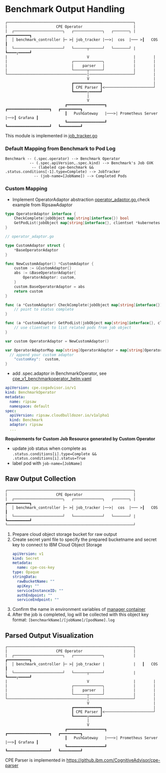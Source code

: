 # Benchmark Output Handling
```
┌─────────────────────────────────────────────────────────┐ 
|                      CPE Operator                       |
|  ┌──────────────────────╮   ┌─────────────╮   ┌───────╮ |   ┏━━━━━━━━━━┓
|  │ benchmark_controller ├─ >┤ job_tracker |──>|  cos  |─── >┃   COS    ┃
|  └──────────────────────┘   └──────┬──────┘   └───────┘ |   ┗━━━━┬━━━━━┛
|                                    V                    |        |
|                             ┌─────────────╮             |        |
|                             |    parser   |             |        |
|                             └──────┬──────┘             |        |
└────────────────────────────────────|────────────────────┘        |                       
                                     V                             |
                              ┏━━━━━━━━━━━━┓                       |
                              ┃ CPE Parser ┃<──────────────────────┘
                              ┗━━━━━━┬━━━━━┛
                                     |
                                     V 
                           ┏━━━━━━━━━━━━━━━━━┓    ┏━━━━━━━━━━━━━━━━━━━┓   ┏━━━━━━━━━┓ 
                           ┃   PushGateway   |───>| Prometheus Server |──>┃ Grafana ┃
                           ┗━━━━━━━━━━━━━━━━━┛    ┗━━━━━━━━━━━━━━━━━━━┛   ┗━━━━━━━━━┛
```

This module is implemented in [job_tracker.go](../controllers/job_tracker.go)
### Default Mapping from Benchmark to Pod Log
```
Benchmark -- (.spec.operator) --> Benchmark Operator 
           -- (.spec.apiVersion,.spec.kind) --> Benchmark's Job GVK 
            -- (labeled cpe-benchmark && .status.conditions[-1].type=Complete) --> JobTracker 
             -- (job-name=[JobName]) --> Completed Pods
```
### Custom Mapping
- Implement OperatorAdaptor abstraction [operator_adaptor.go](../controllers/operator_adaptor.go),check example from RipsawAdaptor
```go
type OperatorAdaptor interface {
	CheckComplete(jobObject map[string]interface{}) bool
	GetPodList(jobObject map[string]interface{}, clientset *kubernetes.Clientset) (*corev1.PodList, error)
}
```
```go
// operator_adaptor.go

type CustomAdaptor struct {
	*BaseOperatorAdaptor
}

func NewCustomAdaptor() *CustomAdaptor {
	custom := &CustomAdaptor{}
	abs := &BaseOperatorAdaptor{
		OperatorAdaptor: custom,
	}
	custom.BaseOperatorAdaptor = abs
	return custom
}

func (a *CustomAdaptor) CheckComplete(jobObject map[string]interface{}) bool {
	// point to status complete
}

func (a *CustomAdaptor) GetPodList(jobObject map[string]interface{}, clientset *kubernetes.Clientset) (*corev1.PodList, error) {
	// use clientset to list related pods from job object
}

var custom OperatorAdaptor = NewCustomAdaptor()

var OperatorAdaptorMap map[string]OperatorAdaptor = map[string]OperatorAdaptor{
  // append your custom adaptor
	"customKey":  custom,
}
```
- add .spec.adaptor in BenchmarkOperator, see [cpe_v1_benchmarkoperator_helm.yaml](../benchmarks/benchmark_operator/cpe_v1_benchmarkoperator_helm.yaml)
```yaml
apiVersion: cpe.cogadvisor.io/v1
kind: BenchmarkOperator
metadata:
  name: ripsaw
  namespace: default
spec:
  apiVersion: ripsaw.cloudbulldozer.io/v1alpha1
  kind: Benchmark
  adaptor: ripsaw
  ...
```
**Requirements for Custom Job Resource generated by Custom Operator**
* update job status when complete as 
`.status.conditions[i].type=Complete && .status.conditions[i].status=True`
* label pod with `job-name=[JobName]`

## Raw Output Collection
```
┌─────────────────────────────────────────────────────────┐ 
|                      CPE Operator                       |
|  ┌──────────────────────╮   ┌─────────────╮   ┌───────╮ |   ┏━━━━━━━━━━┓
|  │ benchmark_controller ├─ >┤ job_tracker |──>|  cos  |─── >┃   COS    ┃
|  └──────────────────────┘   └─────────────┘   └───────┘ |   ┗━━━━━━━━━━┛
└─────────────────────────────────────────────────────────┘                              
```

1. Prepare cloud object storage bucket for raw output
2. Create secret yaml file to specify the prepared bucketname and secret key to connect to IBM Cloud Object Storage
    ```yaml
    apiVersion: v1
    kind: Secret
    metadata:
      name: cpe-cos-key
    type: Opaque
    stringData:
      rawBucketName: ""
      apiKey: ""
      serviceInstanceID: ""
      authEndpoint: ""
      serviceEndpoint: ""
    ```
2. Confirm the name in environment variables of [manager container](../config/manager/manager.yaml)
3. After the job is completed, log will be collected with this object key format: `[benchmarkName]/[jobName]/[podName].log` 

## Parsed Output Visualization
```
┌─────────────────────────────────────────────────────────┐ 
|                      CPE Operator                       |
|  ┌──────────────────────╮   ┌─────────────╮             |   ┏━━━━━━━━━━┓
|  │ benchmark_controller ├─ >┤ job_tracker |             |   ┃   COS    ┃
|  └──────────────────────┘   └──────┬──────┘             |   ┗━━━━┬━━━━━┛
|                                    V                    |        |
|                             ┌─────────────╮             |        |
|                             |    parser   |             |        |
|                             └──────┬──────┘             |        |
└────────────────────────────────────|────────────────────┘        |                       
                                     V                             |
                              ┏━━━━━━━━━━━━┓                       |
                              ┃ CPE Parser ┃<──────────────────────┘
                              ┗━━━━━━┬━━━━━┛
                                     |
                                     V 
                           ┏━━━━━━━━━━━━━━━━━┓    ┏━━━━━━━━━━━━━━━━━━━┓   ┏━━━━━━━━━┓ 
                           ┃   PushGateway   |───>| Prometheus Server |──>┃ Grafana ┃
                           ┗━━━━━━━━━━━━━━━━━┛    ┗━━━━━━━━━━━━━━━━━━━┛   ┗━━━━━━━━━┛
```
CPE Parser is implemented in https://github.ibm.com/CognitiveAdvisor/cpe-parser